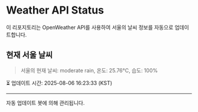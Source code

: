 
# Weather API Status

이 리포지토리는 OpenWeather API를 사용하여 서울의 날씨 정보를 자동으로 업데이트합니다.

## 현재 서울 날씨
> 서울의 현재 날씨: moderate rain, 온도: 25.76°C, 습도: 100%

⏳ 업데이트 시간: 2025-08-06 16:23:33 (KST)

---
자동 업데이트 봇에 의해 관리됩니다.
